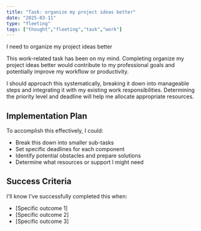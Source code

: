 ```yaml
---
title: "Task: organize my project ideas better"
date: "2025-03-11"
type: "fleeting"
tags: ["thought","fleeting","task","work"]
---
```


I need to organize my project ideas better

This work-related task has been on my mind. Completing organize my project ideas better would contribute to my professional goals and potentially improve my workflow or productivity.

I should approach this systematically, breaking it down into manageable steps and integrating it with my existing work responsibilities. Determining the priority level and deadline will help me allocate appropriate resources.

## Implementation Plan
To accomplish this effectively, I could:
- Break this down into smaller sub-tasks
- Set specific deadlines for each component
- Identify potential obstacles and prepare solutions
- Determine what resources or support I might need

## Success Criteria
I'll know I've successfully completed this when:
- [Specific outcome 1]
- [Specific outcome 2]
- [Specific outcome 3]

